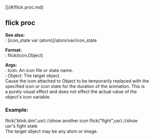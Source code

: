 []{#/flick proc.md}    
## flick proc    
**See also:**    
:   [icon_state var (atom)]/atom/var/icon_state    
<!-- -->    
**Format:**    
:   flick(Icon,Object)    
<!-- -->    
**Args:**    
:   Icon: An icon file or state name.    
:   Object: The target object.    
Cause the icon attached to Object to be temporarily replaced with the    
specified icon or icon state for the duration of the animation. This is    
a purely visual effect and does not effect the actual value of the    
object\'s icon variable.    
### Example:    
flick(\'blink.dmi\',usr) //show another icon flick(\"fight\",usr) //show    
usr\'s fight state    
The target object may be any atom or image.  